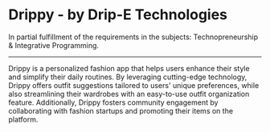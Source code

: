 # Drippy - by Drip-E Technologies

In partial fulfillment of the requirements in the subjects: Technopreneurship & Integrative Programming.

---
Drippy is a personalized fashion app that helps users enhance their style and simplify their daily routines. By leveraging cutting-edge technology, Drippy offers outfit suggestions tailored to users' unique preferences, while also streamlining their wardrobes with an easy-to-use outfit organization feature. Additionally, Drippy fosters community engagement by collaborating with fashion startups and promoting their items on the platform.
